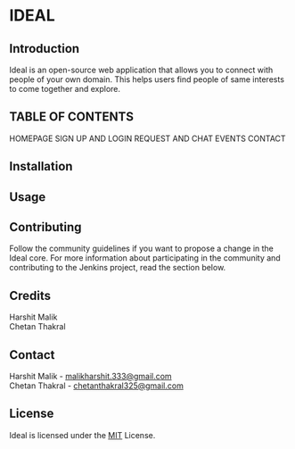 
# IDEAL

## Introduction
Ideal is an open-source web application that allows you to   connect with people of your own domain. This helps users find people of same interests to come together and explore.

## TABLE OF CONTENTS
HOMEPAGE
SIGN UP AND LOGIN
REQUEST AND CHAT
EVENTS
CONTACT


## Installation

## Usage

## Contributing
Follow the community guidelines if you want to propose a change in the Ideal core. For more information about participating in the community and contributing to the Jenkins project, read the section below.

## Credits
Harshit Malik  <br /> 
Chetan Thakral  <br /> 

## Contact
Harshit Malik - malikharshit.333@gmail.com  <br /> 
Chetan Thakral - chetanthakral325@gmail.com  <br /> 

## License
Ideal is licensed under the [MIT](https://choosealicense.com/licenses/mit/) License.

